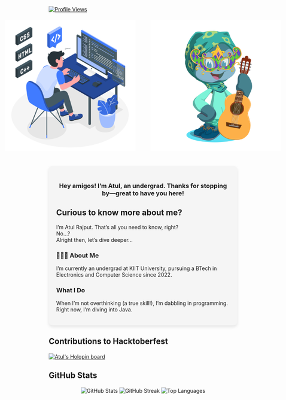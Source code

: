 <a href="https://visitcount.itsvg.in">
  <img src="https://visitcount.itsvg.in/api?id=eatulrajput&label=Profile%20Views&color=1&icon=0&pretty=false" alt="Profile Views">
</a>

<div style="display: flex; justify-content: center; gap: 40px; align-items: center; margin-top: 20px;">
  <img src="https://raw.githubusercontent.com/eatulrajput/eatulrajput/bd881368cfb536f8d2e7ead22a89490b282fa168/programming-animate.svg" style="width: 350px; max-width: 100%;">

  <img src="https://github.com/eatulrajput/eatulrajput/blob/main/octocat.png" style="width: 350px; max-width: 100%;">
</div>

<div style="margin-top: 40px; padding: 20px; background-color: #f5f5f5; border-radius: 10px; box-shadow: 0 4px 8px rgba(0,0,0,0.1);">
  <h3 style="text-align: center;">Hey amigos! I’m Atul, an undergrad. Thanks for stopping by—great to have you here!</h3>

  <h2>Curious to know more about me?</h2>
  <p>I’m Atul Rajput. That’s all you need to know, right?<br>No...?<br>Alright then, let’s dive deeper...<br></p>

  <h3>👨🏻‍💻 About Me</h3>
  <p>I’m currently an undergrad at KIIT University, pursuing a BTech in Electronics and Computer Science since 2022.</p>

  <h3>What I Do</h3>
  <p>When I’m not overthinking (a true skill!), I’m dabbling in programming. Right now, I’m diving into Java.</p>
</div>

<h2>Contributions to Hacktoberfest</h2>
<a href="https://holopin.io/@eatulrajput">
  <img src="https://holopin.me/eatulrajput" alt="Atul's Holopin board" style="display: block; margin: 20px auto;">
</a>

<h2>GitHub Stats</h2>
<div style="text-align: center; margin-top: 20px;">
  <img src="https://github-readme-stats.vercel.app/api?username=eatulrajput&show_icons=true&theme=tokyonight" alt="GitHub Stats" style="margin-bottom: 20px;">
  <img src="https://github-readme-streak-stats.herokuapp.com/?user=eatulrajput&theme=tokyonight" alt="GitHub Streak" style="margin-bottom: 20px;">
  <img src="https://github-readme-stats.vercel.app/api/top-langs/?username=eatulrajput&layout=compact&theme=tokyonight" alt="Top Languages">
</div>
